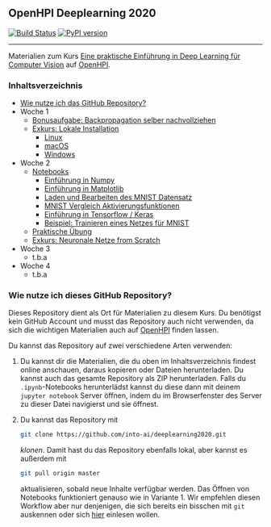 ## OpenHPI Deeplearning 2020

[![Build Status](https://travis-ci.com/into-ai/deeplearning2020.svg?branch=master)](https://travis-ci.com/into-ai/deeplearning2020)
[![PyPI version](https://img.shields.io/pypi/v/deeplearning2020.svg)](https://pypi.python.org/pypi/deeplearning2020)

------------------------------

Materialien zum Kurs [Eine praktische Einführung in Deep Learning für Computer Vision](https://open.hpi.de/courses/neuralnets2020) auf [OpenHPI](https://open.hpi.de/).

### Inhaltsverzeichnis

- [Wie nutze ich das GitHub Repository?](#informationen-zum-kurs)
- Woche 1
  - [Bonusaufgabe: Backpropagation selber nachvollziehen](woche1/bonus.md)
  - [Exkurs: Lokale Installation ](woche1/installation/)
    - [Linux](woche1/installation/linux.md)
    - [macOS](woche1/installation/mac.md)
    - [Windows](woche1/installation/windows.md)
- Woche 2
  - [Notebooks](woche2/notebooks/)
    - [Einführung in Numpy](woche2/notebooks/intro-numpy/)
    - [Einführung in Matplotlib](woche2/notebooks/intro-matplotlib/)
    - [Laden und Bearbeiten des MNIST Datensatz](woche2/notebooks/exploring-mnist)
    - [MNIST Vergleich Aktivierungsfunktionen](woche2/notebooks/mnist-activation-functions/)
    - [Einführung in Tensorflow / Keras](woche2/notebooks/intro-tensorflow-keras/)
    - [Beispiel: Trainieren eines Netzes für MNIST](woche2/notebooks/first-mnist-net/)
  - [Praktische Übung](woche2/assignment/)
  - [Exkurs: Neuronale Netze from Scratch](woche2/scratch-net)
- Woche 3
  - t.b.a
- Woche 4
  - t.b.a

### Wie nutze ich dieses GitHub Repository?

Dieses Repository dient als Ort für Materialien zu diesem Kurs. Du benötigst kein GitHub Account und musst das Repository auch nicht verwenden, da sich die wichtigen Materialien auch auf [OpenHPI](https://open.hpi.de/) finden lassen.

Du kannst das Repository auf zwei verschiedene Arten verwenden:
1. Du kannst dir die Materialien, die du oben im Inhaltsverzeichnis findest online anschauen, daraus kopieren oder Dateien herunterladen. Du kannst auch das gesamte Repository als ZIP herunterladen. Falls du `.ipynb`-Notebooks herunterlädst kannst du diese dann mit deinem `jupyter notebook` Server öffnen, indem du im Browserfenster des Server zu dieser Datei navigierst und sie öffnest. 

2. Du kannst das Repository mit 
    ```bash
    git clone https://github.com/into-ai/deeplearning2020.git
    ```
    *klonen*. Damit hast du das Repository ebenfalls lokal, aber kannst es außerdem mit
    ```bash
    git pull origin master
    ```
    aktualisieren, sobald neue Inhalte verfügbar werden. Das Öffnen von Notebooks funktioniert genauso wie in Variante 1. Wir empfehlen diesen Workflow aber nur denjenigen, die sich bereits ein bisschen mit `git` auskennen oder sich [hier](https://git-scm.com/doc) einlesen wollen.
